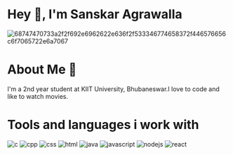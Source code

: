 # Hey 👋, I'm Sanskar Agrawalla 

![68747470733a2f2f692e6962622e636f2f533346774658372f446576656c6f7065722e6a7067](https://user-images.githubusercontent.com/79687388/117781444-4c32ce00-b25e-11eb-8152-5b2df73ab246.jpg)

# About Me 👀

I'm a 2nd year student at KIIT University, Bhubaneswar.I love to code and like to watch movies.

# Tools and languages i work with

![c](https://user-images.githubusercontent.com/79687388/117783219-f9f2ac80-b25f-11eb-841d-fc356efc88aa.png)
![cpp](https://user-images.githubusercontent.com/79687388/117783241-fced9d00-b25f-11eb-8952-4799c6b3a403.png)
![css](https://user-images.githubusercontent.com/79687388/117783255-ff4ff700-b25f-11eb-9058-291c99393e61.png)
![html](https://user-images.githubusercontent.com/79687388/117783276-037c1480-b260-11eb-8f3b-f25ff41124fd.png)
![java](https://user-images.githubusercontent.com/79687388/117783287-05de6e80-b260-11eb-9841-a9fd9d555ba9.png)
![javascript](https://user-images.githubusercontent.com/79687388/117783291-0840c880-b260-11eb-98fc-e09ab9ab58b1.png)
![nodejs](https://user-images.githubusercontent.com/79687388/117783306-0b3bb900-b260-11eb-9b2b-75b96a2f816a.png)
![react](https://user-images.githubusercontent.com/79687388/117783326-0d9e1300-b260-11eb-8ee3-016b37ff80e5.png)


<!---
sanskar153/sanskar153 is a ✨ special ✨ repository because its `README.md` (this file) appears on your GitHub profile.
You can click the Preview link to take a look at your changes.
--->
